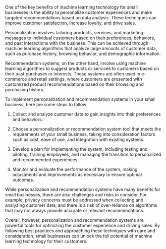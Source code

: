 
One of the key benefits of machine learning technology for small businesses is the ability to personalize customer experiences and make targeted recommendations based on data analysis. These techniques can improve customer satisfaction, increase loyalty, and drive sales.

Personalization involves tailoring products, services, and marketing messages to individual customers based on their preferences, behaviors, and past interactions with the business. This can be achieved through machine learning algorithms that analyze large amounts of customer data, such as purchase history, browsing behavior, and demographic information.

Recommendation systems, on the other hand, involve using machine learning algorithms to suggest products or services to customers based on their past purchases or interests. These systems are often used in e-commerce and retail settings, where customers are presented with customized product recommendations based on their browsing and purchasing history.

To implement personalization and recommendation systems in your small business, here are some steps to follow:

1. Collect and analyze customer data to gain insights into their preferences and behaviors.

2. Choose a personalization or recommendation system tool that meets the requirements of your small business, taking into consideration factors such as cost, ease of use, and integration with existing systems.

3. Develop a plan for implementing the system, including testing and piloting, training employees, and managing the transition to personalized and recommended experiences.

4. Monitor and evaluate the performance of the system, making adjustments and improvements as necessary to ensure optimal outcomes.

While personalization and recommendation systems have many benefits for small businesses, there are also challenges and risks to consider. For example, privacy concerns must be addressed when collecting and analyzing customer data, and there is a risk of over-reliance on algorithms that may not always provide accurate or relevant recommendations.

Overall, however, personalization and recommendation systems are powerful tools for optimizing the customer experience and driving sales. By following best practices and approaching these techniques with care and consideration, small businesses can unlock the full potential of machine learning technology for their customers.
